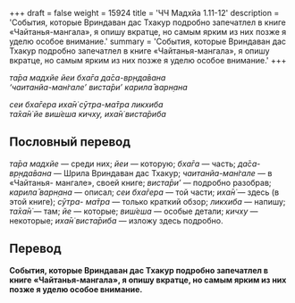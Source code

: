 +++
draft = false
weight = 15924
title = 'ЧЧ Мадхйа 1.11-12'
description = 'События, которые Вриндаван дас Тхакур подробно запечатлел в книге «Чайтанья-мангала», я опишу вкратце, но самым ярким из них позже я уделю особое внимание.'
summary = 'События, которые Вриндаван дас Тхакур подробно запечатлел в книге «Чайтанья-мангала», я опишу вкратце, но самым ярким из них позже я уделю особое внимание.'
+++

_та̄ра мадхйе йеи бха̄га да̄са-вр̣нда̄вана  
‘чаитанйа-ман̇гале’ виста̄ри’ карила̄ варн̣ана_

_сеи бха̄гера иха̄н̇ сӯтра-ма̄тра ликхиба  
та̄ха̄н̇ йе виш́еша кичху, иха̄н̇ виста̄риба_

## Пословный перевод

_та̄ра_ _мадхйе_ — среди них; _йеи_ — которую; _бха̄га_ — часть; _да̄са_\-_вр̣нда̄вана_ — Шрила Вриндаван дас Тхакур; _чаитанйа_\-_ман̇гале_ — в «Чайтанья- мангале», своей книге; _виста̄ри’_ — подробно разобрав; _карила̄_ _варн̣ана_ — описал; _сеи_ _бха̄гера_ — той части; _иха̄н̇_ — здесь (в этой книге); _сӯтра_\- _ма̄тра_ — только краткий обзор; _ликхиба_ — напишу; _та̄ха̄н̇_ — там; _йе_ — которые; _виш́еша_ — особые детали; _кичху_ — некоторые; _иха̄н̇_ _виста̄риба_ — изложу здесь подробно.

## Перевод

**События, которые Вриндаван дас Тхакур подробно запечатлел в книге «Чайтанья-мангала», я опишу вкратце, но самым ярким из них позже я уделю особое внимание.**
